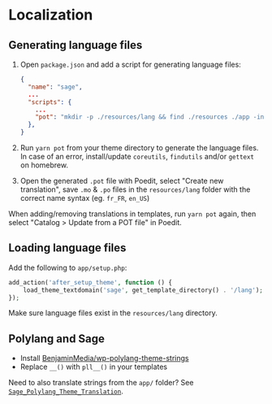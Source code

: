 # Localization

## Generating language files

1. Open `package.json` and add a script for generating language files:
    ```json
    {
      "name": "sage",
      ...
      "scripts": {
        ...
        "pot": "mkdir -p ./resources/lang && find ./resources ./app -iname '*.php' | xargs xgettext --add-comments=TRANSLATORS --force-po --from-code=UTF-8 --default-domain=de_DE -k__ -k_e -k_n:1,2 -k_x:1,2c -k_ex:1,2c -k_nx:4c,12 -kesc_attr__ -kesc_attr_e -kesc_attr_x:1,2c -kesc_html__ -kesc_html_e -kesc_html_x:1,2c -k_n_noop:1,2 -k_nx_noop:3c,1,2, -k__ngettext_noop:1,2 -o resources/lang/sage.pot && find ./resources -iname '*.blade.php' | xargs xgettext --language=Python --add-comments=TRANSLATORS --force-po --from-code=UTF-8 --default-domain=de_DE -k__ -k_e -k_n:1,2 -k_x:1,2c -k_ex:1,2c -k_nx:4c,12 -kesc_attr__ -kesc_attr_e -kesc_attr_x:1,2c -kesc_html__ -kesc_html_e -kesc_html_x:1,2c -k_n_noop:1,2 -k_nx_noop:3c,1,2, -k__ngettext_noop:1,2 -j -o resources/lang/sage.pot"
      },
    }
    ```

2. Run `yarn pot` from your theme directory to generate the language files. In case of an error, install/update `coreutils`, `findutils` and/or `gettext` on homebrew.

3. Open the generated `.pot` file with Poedit, select "Create new translation", save `.mo` & `.po` files in the `resources/lang` folder with the correct name syntax (eg. `fr_FR`, `en_US`)

When adding/removing translations in templates, run `yarn pot` again, then select "Catalog > Update from a POT file" in Poedit.

## Loading language files

Add the following to `app/setup.php`:

```php
add_action('after_setup_theme', function () {
    load_theme_textdomain('sage', get_template_directory() . '/lang');
});
```

Make sure language files exist in the `resources/lang` directory.

## Polylang and Sage

- Install [BenjaminMedia/wp-polylang-theme-strings](https://github.com/BenjaminMedia/wp-polylang-theme-strings)
- Replace `__()` with `pll__()` in your templates

Need to also translate strings from the `app/` folder? See [`Sage_Polylang_Theme_Translation`](https://github.com/roots/sage/issues/1875#issuecomment-380076482).
